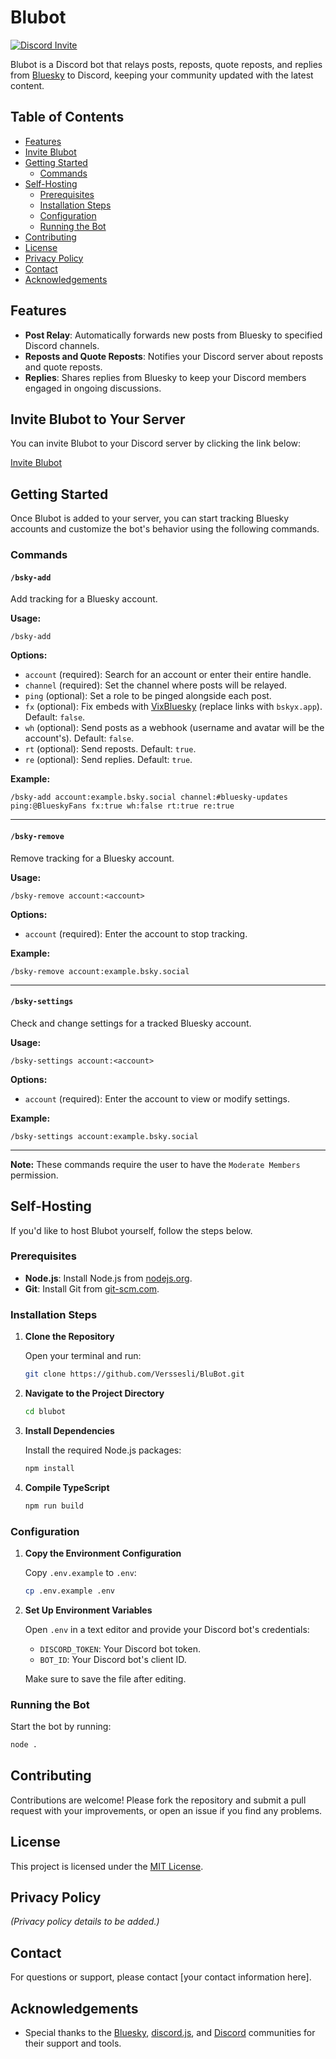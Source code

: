 # Blubot

[![Discord Invite](https://img.shields.io/badge/Discord-Invite%20Blubot-7289DA?logo=discord&logoColor=white)](https://discord.com/oauth2/authorize?client_id=1298290046532718592)

Blubot is a Discord bot that relays posts, reposts, quote reposts, and replies from [Bluesky](https://bluesky.social/) to Discord, keeping your community updated with the latest content.

## Table of Contents

- [Features](#features)
- [Invite Blubot](#invite-blubot-to-your-server)
- [Getting Started](#getting-started)
  - [Commands](#commands)
- [Self-Hosting](#self-hosting)
  - [Prerequisites](#prerequisites)
  - [Installation Steps](#installation-steps)
  - [Configuration](#configuration)
  - [Running the Bot](#running-the-bot)
- [Contributing](#contributing)
- [License](#license)
- [Privacy Policy](#privacy-policy)
- [Contact](#contact)
- [Acknowledgements](#acknowledgements)

## Features

- **Post Relay**: Automatically forwards new posts from Bluesky to specified Discord channels.
- **Reposts and Quote Reposts**: Notifies your Discord server about reposts and quote reposts.
- **Replies**: Shares replies from Bluesky to keep your Discord members engaged in ongoing discussions.

## Invite Blubot to Your Server

You can invite Blubot to your Discord server by clicking the link below:

[Invite Blubot](https://discord.com/oauth2/authorize?client_id=1298290046532718592)

## Getting Started

Once Blubot is added to your server, you can start tracking Bluesky accounts and customize the bot's behavior using the following commands.

### Commands

#### `/bsky-add`

Add tracking for a Bluesky account.

**Usage:**

```plaintext
/bsky-add
```

**Options:**

- `account` (required): Search for an account or enter their entire handle.
- `channel` (required): Set the channel where posts will be relayed.
- `ping` (optional): Set a role to be pinged alongside each post.
- `fx` (optional): Fix embeds with [VixBluesky](https://github.com/Rapougnac/VixBluesky) (replace links with `bskyx.app`). Default: `false`.
- `wh` (optional): Send posts as a webhook (username and avatar will be the account's). Default: `false`.
- `rt` (optional): Send reposts. Default: `true`.
- `re` (optional): Send replies. Default: `true`.

**Example:**

```plaintext
/bsky-add account:example.bsky.social channel:#bluesky-updates ping:@BlueskyFans fx:true wh:false rt:true re:true
```

---

#### `/bsky-remove`

Remove tracking for a Bluesky account.

**Usage:**

```plaintext
/bsky-remove account:<account>
```

**Options:**

- `account` (required): Enter the account to stop tracking.

**Example:**

```plaintext
/bsky-remove account:example.bsky.social
```

---

#### `/bsky-settings`

Check and change settings for a tracked Bluesky account.

**Usage:**

```plaintext
/bsky-settings account:<account>
```

**Options:**

- `account` (required): Enter the account to view or modify settings.

**Example:**

```plaintext
/bsky-settings account:example.bsky.social
```

---

**Note:** These commands require the user to have the `Moderate Members` permission.

## Self-Hosting

If you'd like to host Blubot yourself, follow the steps below.

### Prerequisites

- **Node.js**: Install Node.js from [nodejs.org](https://nodejs.org/).
- **Git**: Install Git from [git-scm.com](https://git-scm.com/).

### Installation Steps

1. **Clone the Repository**

   Open your terminal and run:

   ```bash
   git clone https://github.com/Verssesli/BluBot.git
   ```

2. **Navigate to the Project Directory**

   ```bash
   cd blubot
   ```

3. **Install Dependencies**

   Install the required Node.js packages:

   ```bash
   npm install
   ```

4. **Compile TypeScript**

   ```bash
   npm run build
   ```

### Configuration

1. **Copy the Environment Configuration**

   Copy `.env.example` to `.env`:

   ```bash
   cp .env.example .env
   ```

2. **Set Up Environment Variables**

   Open `.env` in a text editor and provide your Discord bot's credentials:

   - `DISCORD_TOKEN`: Your Discord bot token.
   - `BOT_ID`: Your Discord bot's client ID.

   Make sure to save the file after editing.

### Running the Bot

Start the bot by running:

```bash
node .
```

## Contributing

Contributions are welcome! Please fork the repository and submit a pull request with your improvements, or open an issue if you find any problems.

## License

This project is licensed under the [MIT License](LICENSE).

## Privacy Policy

*(Privacy policy details to be added.)*

## Contact

For questions or support, please contact [your contact information here].

## Acknowledgements

- Special thanks to the [Bluesky](https://bluesky.social/), [discord.js](https://discord.js.org/), and [Discord](https://discord.com/) communities for their support and tools.
